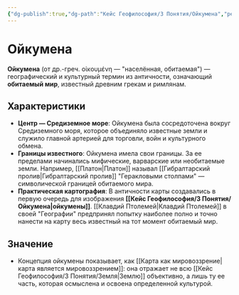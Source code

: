 ```yaml
---
{"dg-publish":true,"dg-path":"Кейс Геофилософия/3 Понятия/Ойкумена","permalink":"/kejs-geofilosofiya/3-ponyatiya/ojkumena/","dgShowLocalGraph":true}
---
```


# Ойкумена

**Ойкумена** (от др.-греч. οἰκουμένη — "населённая, обитаемая") — географический и культурный термин из античности, означающий **обитаемый мир**, известный древним грекам и римлянам.

## Характеристики
- **Центр — Средиземное море**: Ойкумена была сосредоточена вокруг Средиземного моря, которое объединяло известные земли и служило главной артерией для торговли, войн и культурного обмена.
- **Границы известного**: Ойкумена имела свои границы. За ее пределами начинались мифические, варварские или необитаемые земли. Например, [[Платон\|Платон]] называл [[Гибралтарский пролив\|Гибралтарский пролив]] "Геракловыми столпами" — символической границей обитаемого мира.
- **Практическая картография**: В античности карты создавались в первую очередь для изображения **[[Кейс Геофилософия/3 Понятия/Ойкумена\|ойкумены]]**. [[Клавдий Птолемей\|Клавдий Птолемей]] в своей "Географии" предпринял попытку наиболее полно и точно нанести на карту весь известный на тот момент обитаемый мир.

## Значение
- Концепция ойкумены показывает, как [[Карта как мировоззрение\|карта является мировоззрением]]: она отражает не всю [[Кейс Геофилософия/3 Понятия/Земля\|Землю]] объективно, а лишь ту ее часть, которая осмыслена и освоена определенной культурой.